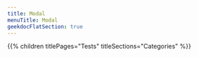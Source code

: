 ```yaml
---
title: Modal
menuTitle: Modal 
geekdocFlatSection: true
---
```


{{% children titlePages="Tests" titleSections="Categories" %}}